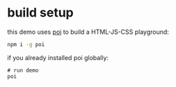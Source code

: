 # build setup
this demo uses [poi](https://poi.js.org/#/home) to build a HTML-JS-CSS playground:

```bash
npm i -g poi
```

if you already installed poi globally:

```
# run demo
poi
```